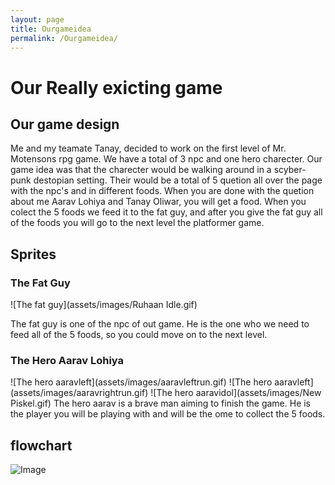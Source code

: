 ```yaml
---
layout: page
title: Ourgameidea
permalink: /Ourgameidea/
---
```

 

<h1>Our Really exicting game</h1>
<h2> Our game design</h2>
Me and my teamate Tanay, decided to work on the first level of Mr. Motensons rpg game. We have a total of 3 npc and one hero charecter. Our game idea was that the charecter would be walking around in a scyber-punk destopian setting. Their would be a total of 5 quetion all over the page with the npc's and in different foods. When you are done with the quetion about me Aarav Lohiya and Tanay Oliwar, you will get a food. When you colect the 5 foods we feed it to the fat guy, and after you give the fat guy all of the foods you will go to the next level the platformer game. 
<h2> Sprites </h2>

<h3> The Fat Guy </h3>
![The fat guy](assets/images/Ruhaan Idle.gif)

The fat guy is one of the npc of out game. He is the one who we need to feed all of the 5 foods, so you could move on to the next level. 

<h3> The Hero Aarav Lohiya </h3>
![The hero aaravleft](assets/images/aaravleftrun.gif)
![The hero aaravleft](assets/images/aaravrightrun.gif)
![The hero aaravidol](assets/images/New Piskel.gif)
The hero aarav is a brave man aiming to finish the game. He is the player you will be playing with and will be the ome to collect the 5 foods.
<h2> flowchart </h2>

![Image](https://github.com/user-attachments/assets/c97a2f7c-1fc9-43c5-9e17-4722c8f79983)


